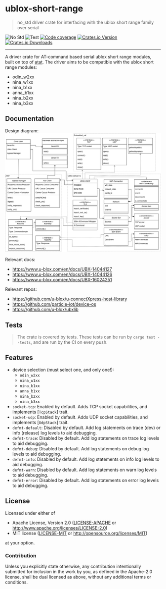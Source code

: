 # ublox-short-range

> no_std driver crate for interfacing with the ublox short range family over serial

![No Std][no-std-badge]
![Test][test]
[![Code coverage][codecov-badge]][codecov]
[![Crates.io Version][crates-io-badge]][crates-io]
[![Crates.io Downloads][crates-io-download-badge]][crates-io-download]

---

A driver crate for AT-command based serial ublox short range modules, built on top of [atat].
The driver aims to be compatible with the ublox short range modules:
- odin_w2xx
- nina_w1xx
- nina_b1xx
- anna_b1xx
- nina_b2xx
- nina_b3xx

[atat]: https://crates.io/crates/atat

## Documentation
Design diagram:  
![design diagram](./Design_diagram.png "Design diagram")


Relevant docs:
- https://www.u-blox.com/en/docs/UBX-14044127
- https://www.u-blox.com/en/docs/UBX-14044126
- https://www.u-blox.com/en/docs/UBX-16024251

Relevant repos:
- https://github.com/u-blox/u-connectXpress-host-library
- https://github.com/particle-iot/device-os
- https://github.com/u-blox/ubxlib


## Tests

> The crate is covered by tests. These tests can be run by `cargo test --tests`, and are run by the CI on every push.

<!--
## Examples
The crate has examples for running it on a linux platform.

The samples can be built using `cargo build -p linux_example --target x86_64-unknown-linux-gnu`, and similarly run using `cargo run`
-->

## Features

- device selection (must select one, and only one!):
    - `odin_w2xx`
    - `nina_w1xx`
    - `nina_b1xx`
    - `anna_b1xx`
    - `nina_b2xx`
    - `nina_b3xx`
- `socket-tcp`: Enabled by default. Adds TCP socket capabilities, and implements [`TcpStack`] trait.
- `socket-udp`: Enabled by default. Adds UDP socket capabilities, and implements [`UdpStack`] trait.
- `defmt-default`: Disabled by default. Add log statements on trace (dev) or info (release) log levels to aid debugging.
- `defmt-trace`: Disabled by default. Add log statements on trace log levels to aid debugging.
- `defmt-debug`: Disabled by default. Add log statements on debug log levels to aid debugging.
- `defmt-info`: Disabled by default. Add log statements on info log levels to aid debugging.
- `defmt-warn`: Disabled by default. Add log statements on warn log levels to aid debugging.
- `defmt-error`: Disabled by default. Add log statements on error log levels to aid debugging.


## License

Licensed under either of

- Apache License, Version 2.0 ([LICENSE-APACHE](LICENSE-APACHE) or
 http://www.apache.org/licenses/LICENSE-2.0)
- MIT license ([LICENSE-MIT](LICENSE-MIT) or http://opensource.org/licenses/MIT)

at your option.

### Contribution

Unless you explicitly state otherwise, any contribution intentionally submitted
for inclusion in the work by you, as defined in the Apache-2.0 license, shall be
dual licensed as above, without any additional terms or conditions.


<!-- Badges -->
[no-std-badge]: https://img.shields.io/badge/no__std-yes-blue
[test]: https://github.com/BlackbirdHQ/ublox-short-range-rs/workflows/Test/badge.svg
[codecov-badge]: https://codecov.io/gh/BlackbirdHQ/ublox-short-range-rs/branch/master/graph/badge.svg
[codecov]: https://codecov.io/gh/BlackbirdHQ/ublox-short-range-rs
[crates-io]: https://crates.io/crates/ublox-short-range-rs
[crates-io-badge]: https://img.shields.io/crates/v/ublox-short-range-rs.svg?maxAge=3600
[crates-io-download]: https://crates.io/crates/ublox-short-range-rs
[crates-io-download-badge]: https://img.shields.io/crates/d/ublox-short-range-rs.svg?maxAge=3600
